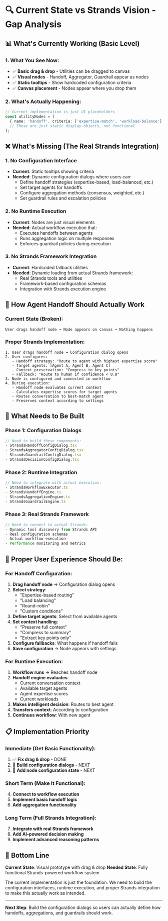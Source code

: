 # 🔍 Current State vs Strands Vision - Gap Analysis

## 📊 **What's Currently Working (Basic Level)**

### **1. What You See Now:**
- ✅ **Basic drag & drop** - Utilities can be dragged to canvas
- ✅ **Visual nodes** - Handoff, Aggregator, Guardrail appear as nodes
- ✅ **Static tooltips** - Show hardcoded configuration criteria
- ✅ **Canvas placement** - Nodes appear where you drop them

### **2. What's Actually Happening:**
```typescript
// Current implementation is just UI placeholders
const utilityNodes = [
  { name: 'handoff', criteria: ['expertise-match', 'workload-balance'] }
  // These are just static display objects, not functional
];
```

## ❌ **What's Missing (The Real Strands Integration)**

### **1. No Configuration Interface**
- **Current**: Static tooltips showing criteria
- **Needed**: Dynamic configuration dialogs where users can:
  - Define handoff strategies (expertise-based, load-balanced, etc.)
  - Set target agents for handoffs
  - Configure aggregation methods (consensus, weighted, etc.)
  - Set guardrail rules and escalation policies

### **2. No Runtime Execution**
- **Current**: Nodes are just visual elements
- **Needed**: Actual workflow execution that:
  - Executes handoffs between agents
  - Runs aggregation logic on multiple responses
  - Enforces guardrail policies during execution

### **3. No Strands Framework Integration**
- **Current**: Hardcoded fallback utilities
- **Needed**: Dynamic loading from actual Strands framework:
  - Real Strands tools and utilities
  - Framework-based configuration schemas
  - Integration with Strands execution engine

## 🎯 **How Agent Handoff Should Actually Work**

### **Current State (Broken):**
```
User drags handoff node → Node appears on canvas → Nothing happens
```

### **Proper Strands Implementation:**
```
1. User drags handoff node → Configuration dialog opens
2. User configures:
   - Handoff strategy: "Route to agent with highest expertise score"
   - Target agents: [Agent A, Agent B, Agent C]
   - Context preservation: "Compress to key points"
   - Fallback: "Route to human if confidence < 0.8"
3. Node is configured and connected in workflow
4. During execution:
   - Handoff node evaluates current context
   - Calculates expertise scores for target agents
   - Routes conversation to best-match agent
   - Preserves context according to settings
```

## 🔧 **What Needs to Be Built**

### **Phase 1: Configuration Dialogs**
```typescript
// Need to build these components:
- StrandsHandoffConfigDialog.tsx
- StrandsAggregatorConfigDialog.tsx  
- StrandsGuardrailConfigDialog.tsx
- StrandsDecisionConfigDialog.tsx
```

### **Phase 2: Runtime Integration**
```typescript
// Need to integrate with actual execution:
- StrandsWorkflowExecutor.ts
- StrandsHandoffEngine.ts
- StrandsAggregationEngine.ts
- StrandsGuardrailEngine.ts
```

### **Phase 3: Real Strands Framework**
```typescript
// Need to connect to actual Strands:
- Dynamic tool discovery from Strands API
- Real configuration schemas
- Actual workflow execution
- Performance monitoring and metrics
```

## 🚀 **Proper User Experience Should Be:**

### **For Handoff Configuration:**
1. **Drag handoff node** → Configuration dialog opens
2. **Select strategy**: 
   - "Expertise-based routing"
   - "Load balancing" 
   - "Round-robin"
   - "Custom conditions"
3. **Define target agents**: Select from available agents
4. **Set context handling**: 
   - "Preserve full context"
   - "Compress to summary"
   - "Extract key points only"
5. **Configure fallbacks**: What happens if handoff fails
6. **Save configuration** → Node appears with settings

### **For Runtime Execution:**
1. **Workflow runs** → Reaches handoff node
2. **Handoff engine evaluates**:
   - Current conversation context
   - Available target agents
   - Agent expertise scores
   - Current workloads
3. **Makes intelligent decision**: Routes to best agent
4. **Transfers context**: According to configuration
5. **Continues workflow**: With new agent

## 📋 **Implementation Priority**

### **Immediate (Get Basic Functionality):**
1. ✅ **Fix drag & drop** - DONE
2. 🔄 **Build configuration dialogs** - NEXT
3. 🔄 **Add node configuration state** - NEXT

### **Short Term (Make It Functional):**
4. **Connect to workflow execution**
5. **Implement basic handoff logic**
6. **Add aggregation functionality**

### **Long Term (Full Strands Integration):**
7. **Integrate with real Strands framework**
8. **Add AI-powered decision making**
9. **Implement advanced reasoning patterns**

## 🎯 **Bottom Line**

**Current State**: Visual prototype with drag & drop
**Needed State**: Fully functional Strands-powered workflow system

The current implementation is just the foundation. We need to build the configuration interfaces, runtime execution, and proper Strands integration to make this actually work as intended.

---

**Next Step**: Build the configuration dialogs so users can actually define how handoffs, aggregations, and guardrails should work.
